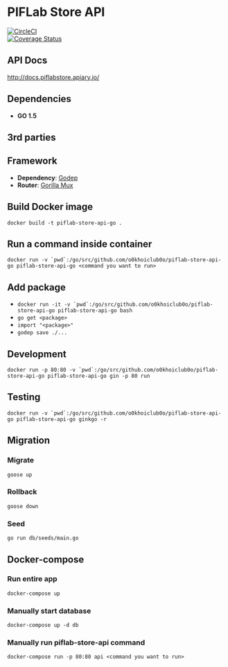 # PIFLab Store API
[![CircleCI](https://circleci.com/gh/zealotnt/piflab-store-api-go.svg?style=svg)](https://circleci.com/gh/zealotnt/piflab-store-api-go)  
[![Coverage Status](https://coveralls.io/repos/github/zealotnt/piflab-store-api-go/badge.svg?branch=master)](https://coveralls.io/github/zealotnt/piflab-store-api-go?branch=master)  

## API Docs
http://docs.piflabstore.apiary.io/

## Dependencies

- **GO 1.5**

## 3rd parties

## Framework

- **Dependency**: [Godep](https://github.com/tools/godep)
- **Router**: [Gorilla Mux](https://github.com/gorilla/mux)

## Build Docker image

`docker build -t piflab-store-api-go .`

## Run a command inside container

``docker run -v `pwd`:/go/src/github.com/o0khoiclub0o/piflab-store-api-go piflab-store-api-go <command you want to run>``

## Add package

- ``docker run -it -v `pwd`:/go/src/github.com/o0khoiclub0o/piflab-store-api-go piflab-store-api-go bash``
- `go get <package>`
- `import "<package>"`
- `godep save ./...`

## Development

``docker run -p 80:80 -v `pwd`:/go/src/github.com/o0khoiclub0o/piflab-store-api-go piflab-store-api-go gin -p 80 run``

## Testing

``docker run -v `pwd`:/go/src/github.com/o0khoiclub0o/piflab-store-api-go piflab-store-api-go ginkgo -r``

## Migration

### Migrate
`goose up`

### Rollback
`goose down`

### Seed
`go run db/seeds/main.go`

## Docker-compose

### Run entire app
`docker-compose up`

### Manually start database
`docker-compose up -d db`

### Manually run piflab-store-api command
`docker-compose run -p 80:80 api <command you want to run>`